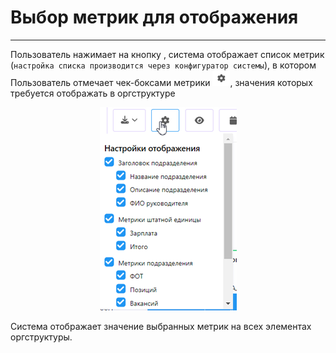 # Выбор метрик для отображения
---
Пользователь нажимает на кнопку  , система отображает список метрик (`настройка списка производится через конфигуратор системы`), в котором Пользователь отмечает чек-боксами метрики ![](/image/шестигранник.png), значения которых требуется отображать в оргструктуре

<p align="center">
  <img src="image/метрики.png" 
  caption = "метрики"
  />
</p>

Система отображает значение выбранных метрик на всех элементах оргструктуры.